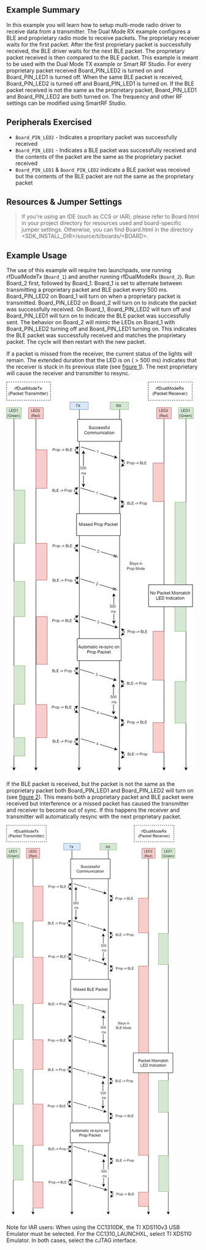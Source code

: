 Example Summary
---------------
In this example you will learn how to setup multi-mode radio driver to receive 
data from a transmitter. The Dual Mode RX example configures a BLE and proprietary
radio mode to receive packets. The proprietary receiver waits for the first 
packet. After the first proprietary packet is successfully received, the BLE driver
waits for the next BLE packet. The proprietary packet received is then compared to the
BLE packet. This example is meant to be used with the Dual Mode TX example or 
Smart RF Studio. For every proprietary packet received Board_PIN_LED2 is turned on 
and Board_PIN_LED1 is turned off. When the same BLE packet is received, Board_PIN_LED2
is turned off and Board_PIN_LED1 is turned on. If the BLE packet received is not the
same as the proprietary packet, Board_PIN_LED1 and Board_PIN_LED2 are both turned on.
The frequency and other RF settings can be modified using SmartRF Studio.

Peripherals Exercised
---------------------
* `Board_PIN_LED2` - Indicates a propritary packet was successfully received 
* `Board_PIN_LED1` - Indicates a BLE packet was successfully received and the 
contents of the packet are the same as the proprietary packet received
* `Board_PIN_LED1` & `Board_PIN_LED2` indicate a BLE packet was received but 
the contents of the BLE packet are not the same as the proprietary packet

Resources & Jumper Settings
---------------------------
> If you're using an IDE (such as CCS or IAR), please refer to Board.html in your project
directory for resources used and board-specific jumper settings. Otherwise, you can find
Board.html in the directory &lt;SDK_INSTALL_DIR&gt;/source/ti/boards/&lt;BOARD&gt;.

Example Usage
-------------
The use of this example will require two launchpads,  one running rfDualModeTx (`Board_1`)
and another running rfDualModeRx (`Board_2`). Run Board_2 first, followed by Board_1. 
Board_1 is set to alternate between transmitting a proprietary packet and BLE packet 
every 500 ms. Board_PIN_LED2 on Board_1 will turn on when a proprietary packet is 
transmitted. Board_PIN_LED2 on Board_2 will turn on to indicate the packet was successfully
received. On Board_1, Board_PIN_LED2 will turn off and Board_PIN_LED1 will turn on to 
indicate the BLE packet was successfully sent. The behavior on Board_2 will mimic the 
LEDs on Board_1 with Board_PIN_LED2 turning off and Board_PIN_LED1 turning on. This indicates
the BLE packet was successfully received and matches the proprietary packet. The cycle 
will then restart with the new packet. 

If a packet is missed from the receiver, the current status of the lights will remain. The extended
duration that the LED is on ( > 500 ms) indicates that the receiver is stuck in its previous state 
(see [figure 1]). The next proprietary will cause the receiver and transmitter to resync. 

![missed_prop_packet_ref][figure 1]

If the BLE packet is received, but the packet is not the same as the proprietary packet both 
Board_PIN_LED1 and Board_PIN_LED2 will turn on (see [figure 2]). This means both a proprietary packet and BLE packet
were received but interference or a missed packet has caused the transmitter and receiver to become 
out of sync. If this happens the receiver and transmitter will automatically resync with the 
next proprietary packet. 

![missed_ble_packet_ref][figure 2]

Note for IAR users: When using the CC1310DK, the TI XDS110v3 USB Emulator must
be selected. For the CC1310_LAUNCHXL, select TI XDS110 Emulator. In both cases,
select the cJTAG interface.


[figure 1]:rfDualMode_MissedPropPacket.png "Missed Prop Packet"
[figure 2]:rfDualMode_MissedBlePacket.png "Missed BLE Packet"